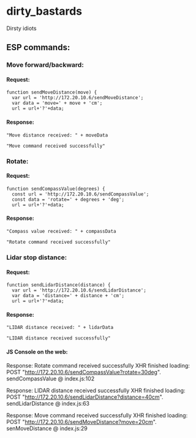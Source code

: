 # dirty_bastards
Dirsty idiots

## ESP commands:
### Move forward/backward:

#### Request:
```pressing a button on the web ->
function sendMoveDistance(move) {
  var url = 'http://172.20.10.6/sendMoveDistance';
  var data = 'move=' + move + 'cm';
  url = url+'?'+data;
```
#### Response:
```ESP Serial
"Move distance received: " + moveData
```
```Serial1
"Move command received successfully"
```

### Rotate:

#### Request:
```pressing a button on the web ->
function sendCompassValue(degrees) {
  const url = 'http://172.20.10.6/sendCompassValue';
  const data = 'rotate=' + degrees + 'deg';
  url = url+'?'+data;
```
#### Response:
```ESP Serial
"Compass value received: " + compassData
```
```Serial1
"Rotate command received successfully"
```

### Lidar stop distance:

#### Request:
```pressing a button on the web ->
function sendLidarDistance(distance) {
  var url = 'http://172.20.10.6/sendLidarDistance';
  var data = 'distance=' + distance + 'cm';
  url = url+'?'+data;
```
#### Response:
```Serial
"LIDAR distance received: " + lidarData
```
```Serial1
"LIDAR distance received successfully"
```


#### JS Console on the web:
Response: Rotate command received successfully
XHR finished loading: POST "http://172.20.10.6/sendCompassValue?rotate=30deg".
sendCompassValue @ index.js:102

Response: LIDAR distance received successfully
XHR finished loading: POST "http://172.20.10.6/sendLidarDistance?distance=40cm".
sendLidarDistance @ index.js:63

Response: Move command received successfully
XHR finished loading: POST "http://172.20.10.6/sendMoveDistance?move=20cm".
senMoveDistance @ index.js:29
